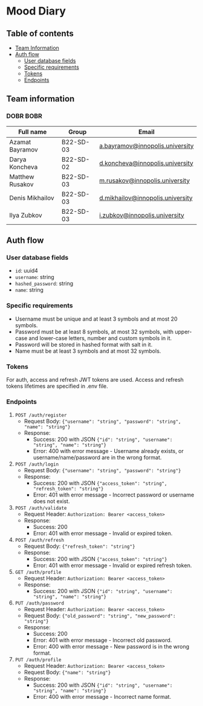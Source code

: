# Mood Diary

## Table of contents

* [Team Information](#team-information)
* [Auth flow](#auth-flow)
  * [User database fields](#user-database-fields)
  * [Specific requirements](#specific-requirements)
  * [Tokens](#tokens)
  * [Endpoints](#endpoints)

## Team information

### DOBR BOBR

| Full name       | Group     | Email                           |
|-----------------|-----------|---------------------------------|
| Azamat Bayramov | B22-SD-03 | <a.bayramov@innopolis.university> |
| Darya Koncheva  | B22-SD-02 | <d.koncheva@innopolis.university> |
| Matthew Rusakov | B22-SD-03 | <m.rusakov@innopolis.university>  |
| Denis Mikhailov | B22-SD-03 | <d.mikhailov@innopolis.university>|
| Ilya Zubkov     | B22-SD-03 | <i.zubkov@innopolis.university>   |

## Auth flow

### User database fields

* `id`: uuid4
* `username`: string
* `hashed_password`: string
* `name`: string

### Specific requirements

* Username must be unique and at least 3 symbols and at most 20 symbols.
* Password must be at least 8 symbols, at most 32 symbols, with upper-case and lower-case letters, number and custom symbols in it.
* Password will be stored in hashed format with salt in it.
* Name must be at least 3 symbols and at most 32 symbols.

### Tokens

For auth, access and refresh JWT tokens are used.
Access and refresh tokens lifetimes are specified in .env file.

### Endpoints

1) `POST /auth/register`
    * Request Body: `{"username": "string", "password": "string", "name": "string"}`
    * Response:
        * Success: 200 with JSON `{"id": "string", "username": "string", "name": "string"}`
        * Error: 400 with error message - Username already exists, or username/name/password are in the wrong format.
2) `POST /auth/login`
    * Request Body: `{"username": "string", "password": "string"}`
    * Response:
        * Success: 200 with JSON `{"access_token": "string", "refresh_token": "string"}`
        * Error: 401 with error message - Incorrect password or username does not exist.
3) `POST /auth/validate`
    * Request Header: `Authorization: Bearer <access_token>`
    * Response:
        * Success: 200
        * Error: 401 with error message - Invalid or expired token.
4) `POST /auth/refresh`
    * Request Body: `{"refresh_token": "string"}`
    * Response:
        * Success: 200 with JSON `{"access_token": "string"}`
        * Error: 401 with error message - Invalid or expired refresh token.
5) `GET /auth/profile`
    * Request Header: `Authorization: Bearer <access_token>`
    * Response:
        * Success: 200 with JSON `{"id": "string", "username": "string", "name": "string"}`
6) `PUT /auth/password`
    * Request Header: `Authorization: Bearer <access_token>`
    * Request Body: `{"old_password": "string", "new_password": "string"}`
    * Response:
        * Success: 200
        * Error: 401 with error message - Incorrect old password.
        * Error: 400 with error message - New password is in the wrong format.
7) `PUT /auth/profile`
    * Request Header: `Authorization: Bearer <access_token>`
    * Request Body: `{"name": "string"}`
    * Response:
        * Success: 200 with JSON `{"id": "string", "username": "string", "name": "string"}`
        * Error: 400 with error message - Incorrect name format.
